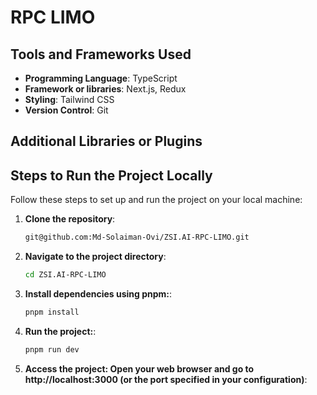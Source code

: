 # RPC LIMO



## Tools and Frameworks Used

- **Programming Language**: TypeScript
- **Framework or libraries**: Next.js, Redux
- **Styling**: Tailwind CSS
- **Version Control**: Git

## Additional Libraries or Plugins


## Steps to Run the Project Locally

Follow these steps to set up and run the project on your local machine:

1. **Clone the repository**:
   ```bash
   git@github.com:Md-Solaiman-Ovi/ZSI.AI-RPC-LIMO.git
2. **Navigate to the project directory**:
   ```bash
   cd ZSI.AI-RPC-LIMO
3. **Install dependencies using pnpm:**:
   ```bash
   pnpm install
4. **Run the project:**:
   ```bash
   pnpm run dev
5. **Access the project: Open your web browser and go to http://localhost:3000 (or the port specified in your configuration)**:
 
